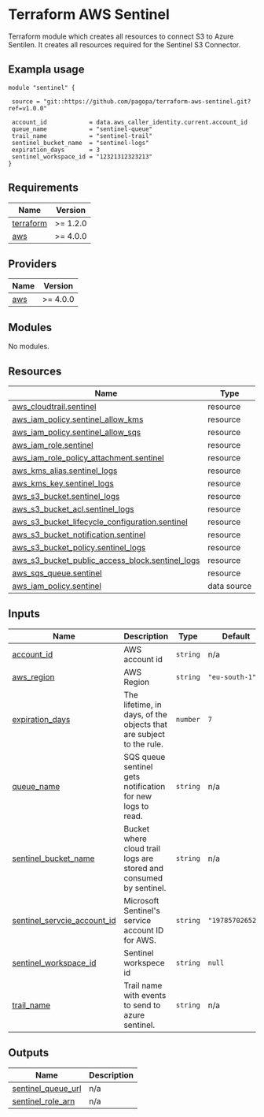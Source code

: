 # Terraform AWS Sentinel

Terraform module which creates all resources to connect S3 to Azure Sentilen.
It creates all resources required for the Sentinel S3 Connector.


## Exampla usage

 ```hcl
 module "sentinel" {
  
  source = "git::https://github.com/pagopa/terraform-aws-sentinel.git?ref=v1.0.0"

  account_id            = data.aws_caller_identity.current.account_id
  queue_name            = "sentinel-queue"
  trail_name            = "sentinel-trail"
  sentinel_bucket_name  = "sentinel-logs"
  expiration_days       = 3
  sentinel_workspace_id = "12321312323213"
}
 ```

<!-- BEGIN_TF_DOCS -->
## Requirements

| Name | Version |
|------|---------|
| <a name="requirement_terraform"></a> [terraform](#requirement\_terraform) | >= 1.2.0   |
| <a name="requirement_aws"></a> [aws](#requirement\_aws) | >= 4.0.0 |

## Providers

| Name | Version |
|------|---------|
| <a name="provider_aws"></a> [aws](#provider\_aws) | >= 4.0.0 |

## Modules

No modules.

## Resources

| Name | Type |
|------|------|
| [aws_cloudtrail.sentinel](https://registry.terraform.io/providers/hashicorp/aws/latest/docs/resources/cloudtrail) | resource |
| [aws_iam_policy.sentinel_allow_kms](https://registry.terraform.io/providers/hashicorp/aws/latest/docs/resources/iam_policy) | resource |
| [aws_iam_policy.sentinel_allow_sqs](https://registry.terraform.io/providers/hashicorp/aws/latest/docs/resources/iam_policy) | resource |
| [aws_iam_role.sentinel](https://registry.terraform.io/providers/hashicorp/aws/latest/docs/resources/iam_role) | resource |
| [aws_iam_role_policy_attachment.sentinel](https://registry.terraform.io/providers/hashicorp/aws/latest/docs/resources/iam_role_policy_attachment) | resource |
| [aws_kms_alias.sentinel_logs](https://registry.terraform.io/providers/hashicorp/aws/latest/docs/resources/kms_alias) | resource |
| [aws_kms_key.sentinel_logs](https://registry.terraform.io/providers/hashicorp/aws/latest/docs/resources/kms_key) | resource |
| [aws_s3_bucket.sentinel_logs](https://registry.terraform.io/providers/hashicorp/aws/latest/docs/resources/s3_bucket) | resource |
| [aws_s3_bucket_acl.sentinel_logs](https://registry.terraform.io/providers/hashicorp/aws/latest/docs/resources/s3_bucket_acl) | resource |
| [aws_s3_bucket_lifecycle_configuration.sentinel](https://registry.terraform.io/providers/hashicorp/aws/latest/docs/resources/s3_bucket_lifecycle_configuration) | resource |
| [aws_s3_bucket_notification.sentinel](https://registry.terraform.io/providers/hashicorp/aws/latest/docs/resources/s3_bucket_notification) | resource |
| [aws_s3_bucket_policy.sentinel_logs](https://registry.terraform.io/providers/hashicorp/aws/latest/docs/resources/s3_bucket_policy) | resource |
| [aws_s3_bucket_public_access_block.sentinel_logs](https://registry.terraform.io/providers/hashicorp/aws/latest/docs/resources/s3_bucket_public_access_block) | resource |
| [aws_sqs_queue.sentinel](https://registry.terraform.io/providers/hashicorp/aws/latest/docs/resources/sqs_queue) | resource |
| [aws_iam_policy.sentinel](https://registry.terraform.io/providers/hashicorp/aws/latest/docs/data-sources/iam_policy) | data source |

## Inputs

| Name | Description | Type | Default | Required |
|------|-------------|------|---------|:--------:|
| <a name="input_account_id"></a> [account\_id](#input\_account\_id) | AWS account id | `string` | n/a | yes |
| <a name="input_aws_region"></a> [aws\_region](#input\_aws\_region) | AWS Region | `string` | `"eu-south-1"` | no |
| <a name="input_expiration_days"></a> [expiration\_days](#input\_expiration\_days) | The lifetime, in days, of the objects that are subject to the rule. | `number` | `7` | no |
| <a name="input_queue_name"></a> [queue\_name](#input\_queue\_name) | SQS queue sentinel gets notification for new logs to read. | `string` | n/a | yes |
| <a name="input_sentinel_bucket_name"></a> [sentinel\_bucket\_name](#input\_sentinel\_bucket\_name) | Bucket where cloud trail logs are stored and consumed by sentinel. | `string` | n/a | yes |
| <a name="input_sentinel_servcie_account_id"></a> [sentinel\_servcie\_account\_id](#input\_sentinel\_servcie\_account\_id) | Microsoft Sentinel's service account ID for AWS. | `string` | `"197857026523"` | no |
| <a name="input_sentinel_workspace_id"></a> [sentinel\_workspace\_id](#input\_sentinel\_workspace\_id) | Sentinel workspece id | `string` | `null` | no |
| <a name="input_trail_name"></a> [trail\_name](#input\_trail\_name) | Trail name with events to send to azure sentinel. | `string` | n/a | yes |

## Outputs

| Name | Description |
|------|-------------|
| <a name="output_sentinel_queue_url"></a> [sentinel\_queue\_url](#output\_sentinel\_queue\_url) | n/a |
| <a name="output_sentinel_role_arn"></a> [sentinel\_role\_arn](#output\_sentinel\_role\_arn) | n/a |
<!-- END_TF_DOCS -->